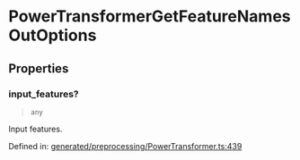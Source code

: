 # PowerTransformerGetFeatureNamesOutOptions

## Properties

### input\_features?

> `any`

Input features.

Defined in:  [generated/preprocessing/PowerTransformer.ts:439](https://github.com/transitive-bullshit/scikit-learn-ts/blob/92ab806/packages/sklearn/src/generated/preprocessing/PowerTransformer.ts#L439)
